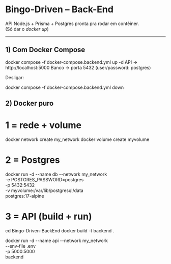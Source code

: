 # Bingo-Driven – Back-End

API Node.js + Prisma + Postgres pronta pra rodar em contêiner.  
(Só dar o _docker up_)

---

## 1) Com Docker Compose

docker compose -f docker-compose.backend.yml up -d
API → http://localhost:5000
Banco → porta 5432 (user/password: postgres)

Desligar:

docker compose -f docker-compose.backend.yml down


## 2) Docker puro

# 1 = rede + volume
docker network create my_network
docker volume  create myvolume

# 2 = Postgres
docker run -d --name db --network my_network \
  -e POSTGRES_PASSWORD=postgres \
  -p 5432:5432 \
  -v myvolume:/var/lib/postgresql/data \
  postgres:17-alpine

# 3 = API (build + run)
cd Bingo-Driven-BackEnd
docker build -t backend .

docker run -d --name api --network my_network \
  --env-file .env \
  -p 5000:5000 \
  backend


